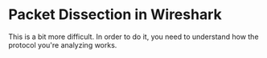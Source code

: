 # Packet Dissection in Wireshark

This is a bit more difficult. In order to do it, you need to understand how the protocol you're analyzing works.
